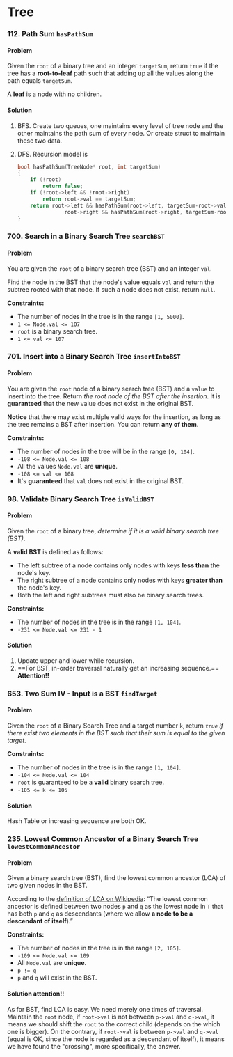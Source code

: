 # Tree

### 112. Path Sum  `hasPathSum`

#### Problem

Given the `root` of a binary tree and an integer `targetSum`, return `true` if the tree has a **root-to-leaf** path such that adding up all the values along the path equals `targetSum`.

A **leaf** is a node with no children.

#### Solution

1. BFS. Create two queues, one maintains every level of tree node and the other maintains the path sum of every node. Or create struct to maintain these two data.

2. DFS. Recursion model is

   ```cpp
   bool hasPathSum(TreeNode* root, int targetSum)
   {
       if (!root)
           return false;
       if (!root->left && !root->right)
           return root->val == targetSum;
       return root->left && hasPathSum(root->left, targetSum-root->val) ||
                  root->right && hasPathSum(root->right, targetSum-root->val);
   }
   ```

### 700. Search in a Binary Search Tree `searchBST`

#### Problem

You are given the `root` of a binary search tree (BST) and an integer `val`.

Find the node in the BST that the node's value equals `val` and return the subtree rooted with that node. If such a node does not exist, return `null`.

**Constraints:**

+ The number of nodes in the tree is in the range `[1, 5000]`.
+ `1 <= Node.val <= 107`
+ `root` is a binary search tree.
+ `1 <= val <= 107`

### 701. Insert into a Binary Search Tree `insertIntoBST`

#### Problem

You are given the `root` node of a binary search tree (BST) and a `value` to insert into the tree. Return *the root node of the BST after the insertion*. It is **guaranteed** that the new value does not exist in the original BST.

**Notice** that there may exist multiple valid ways for the insertion, as long as the tree remains a BST after insertion. You can return **any of them**.

**Constraints:**

+ The number of nodes in the tree will be in the range `[0, 104]`.
+ `-108 <= Node.val <= 108`
+ All the values `Node.val` are **unique**.
+ `-108 <= val <= 108`
+ It's **guaranteed** that `val` does not exist in the original BST.

### 98. Validate Binary Search Tree `isValidBST`

#### Problem

Given the `root` of a binary tree, *determine if it is a valid binary search tree (BST)*.

A **valid BST** is defined as follows:

+ The left subtree of a node contains only nodes with keys **less than** the node's key.
+ The right subtree of a node contains only nodes with keys **greater than** the node's key.
+ Both the left and right subtrees must also be binary search trees.

**Constraints:**

+ The number of nodes in the tree is in the range `[1, 104]`.
+ `-231 <= Node.val <= 231 - 1`

#### Solution

1. Update upper and lower while recursion.
2. ==For BST, in-order traversal naturally get an increasing sequence.== **Attention!!**

### 653. Two Sum IV - Input is a BST `findTarget`

#### Problem

Given the `root` of a Binary Search Tree and a target number `k`, return *`true` if there exist two elements in the BST such that their sum is equal to the given target*.

**Constraints:**

+ The number of nodes in the tree is in the range `[1, 104]`.
+ `-104 <= Node.val <= 104`
+ `root` is guaranteed to be a **valid** binary search tree.
+ `-105 <= k <= 105`

#### Solution

Hash Table or increasing sequence are both OK.

### 235. Lowest Common Ancestor of a Binary Search Tree `lowestCommonAncestor`

#### Problem

Given a binary search tree (BST), find the lowest common ancestor (LCA) of two given nodes in the BST.

According to the [definition of LCA on Wikipedia](https://en.wikipedia.org/wiki/Lowest_common_ancestor): “The lowest common ancestor is defined between two nodes `p` and `q` as the lowest node in `T` that has both `p` and `q` as descendants (where we allow **a node to be a descendant of itself**).”

**Constraints:**

+ The number of nodes in the tree is in the range `[2, 105]`.
+ `-109 <= Node.val <= 109`
+ All `Node.val` are **unique**.
+ `p != q`
+ `p` and `q` will exist in the BST.

#### Solution **attention!!**

As for BST, find LCA is easy. We need merely one times of traversal. Maintain the `root` node, if `root->val` is not between `p->val` and `q->val`, it means we should shift the `root` to the correct child (depends on the which one is bigger). On the contrary, if `root->val` is between `p->val` and `q->val` (equal is OK, since the node is regarded as a descendant of itself), it means we have found the "crossing", more specifically, the answer.
